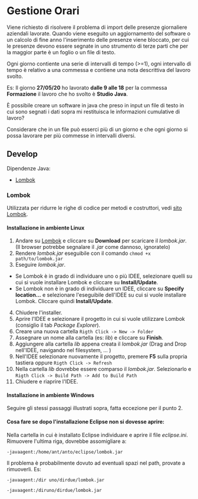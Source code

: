 # Gestione Orari

Viene richiesto di risolvere il problema di import delle presenze giornaliere aziendali lavorate. Quando viene eseguito un aggiornamento del software o un calcolo di fine anno l'inserimento delle presenze viene bloccato, per cui le presenze devono essere segnate in uno strumento di terze parti che per la maggior parte è un foglio o un file di testo. 

Ogni giorno contiente una serie di intervalli di tempo (>=1), ogni intervallo di tempo è relativo a una commessa e contiene una nota descrittiva del lavoro svolto.

Es: Il giorno **27/05/20** ho lavorato **dalle 9 alle 18** per la commessa **Formazione** il lavoro che ho svolto è **Studio Java**.

È possibile creare un software in java che preso in input un file di testo in cui sono segnati i dati sopra mi restituisca le informazioni cumulative di lavoro?

Considerare che in un file può esserci più di un giorno e che ogni giorno si possa lavorare per più commesse in intervalli diversi.

## Develop 

Dipendenze Java: 
- [Lombok](#lombok)

### Lombok

Utilizzata per ridurre le righe di codice per metodi e costruttori, vedi [sito Lombok](https://projectlombok.org/).

#### Installazione in ambiente Linux
1. Andare su [Lombok](https://projectlombok.org/download) e cliccare su **Download** per scaricare il *lombok.jar*.
(Il browser potrebbe segnalare il *.jar* come dannoso, ignoratelo)
2. Rendere *lombok.jar* eseguibile con il comando `chmod +x path/to/lombok.jar`
3. Eseguire *lombok.jar*. 
- Se Lombok è in grado di individuare uno o più IDEE, selezionare quelli su cui si vuole installare Lombok e cliccare su **Install/Update**.
- Se Lombok non è in grado di individuare un IDEE, cliccare su **Specify location...** e selezionare l'eseguibile dell'IDEE su cui si vuole installare Lombok. Cliccare quindi **Install/Update**.
4. Chiudere l'installer.
5. Aprire l'IDEE e selezionare il progetto in cui si vuole utilizzare Lombok (consiglio il tab *Package Explorer*).
6. Creare una nuova cartella  `Rigth Click -> New -> Folder`
7. Assegnare un nome alla cartella (es: *lib*) e cliccare su **Finish**.
8. Aggiungere alla cartella *lib* appena creata il *lombok.jar* (Drag and Drop nell'IDEE, navigando nel filesystem, ... )
9. Nell'IDEE selezionare nuovamente il progetto,  premere **F5** sulla propria tastiera oppure `Rigth Click -> Refresh`
10. Nella cartella *lib* dovrebbe essere comparso il *lombok.jar*. Selezionarlo e `Rigth Click -> Build Path -> Add to Build Path`
11. Chiudere e riaprire l'IDEE.

#### Installazione in ambiente Windows
Seguire gli stessi passaggi illustrati sopra, fatta eccezione per il punto 2.

#### Cosa fare se dopo l'installazione Eclipse non si dovesse aprire:
Nella cartella in cui è installato Eclipse individuare e aprire il file *eclipse.ini*.
Rimuovere l'ultima riga, dovrebbe assomigliare a:

`-javaagent:/home/ant/anto/eclipse/lombok.jar`

Il problema è probabilmente dovuto ad eventuali spazi nel path, provate a rimuoverli. Es:

`-javaagent:/dir uno/dirdue/lombok.jar` 

`-javaagent:/diruno/dirdue/lombok.jar`
